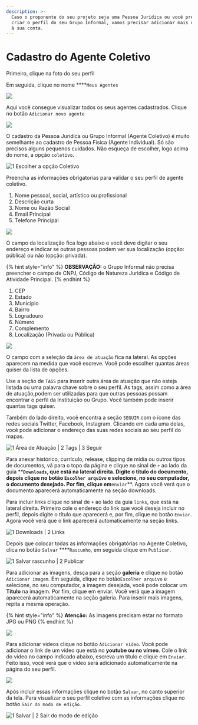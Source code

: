 ```yaml
---
description: >-
  Caso o proponente do seu projeto seja uma Pessoa Jurídica ou você precise
  criar o perfil do seu Grupo Informal, vamos precisar adicionar mais um agente
  à sua conta.
---
```


# Cadastro do Agente Coletivo

Primeiro, clique na foto do seu perfil 

Em seguida, clique no nome ****`Meus Agentes`

![](../.gitbook/assets/2020-01-09-10_13_05-mapa-cultural-do-ceara-painel%20%281%29.png)

Aqui você consegue visualizar todos os seus agentes cadastrados. Clique no botão `Adicionar novo agente`

![](../.gitbook/assets/2020-01-09-10_26_01-mapa-cultural-do-ceara-agentes.png)

O cadastro da Pessoa Jurídica ou Grupo Informal \(Agente Coletivo\) é muito semelhante ao cadastro de Pessoa Física \(Agente Individual\). Só são precisos alguns pequenos cuidados. Não esqueça de escolher, logo acima do nome, a opção `coletivo`.

![1 Escolher a op&#xE7;&#xE3;o Coletivo](../.gitbook/assets/2020-01-09-14_11_56.png)

Preencha as informações obrigatorias para validar o seu perfil de agente coletivo. 

1. Nome pessoal, social, artístico ou profissional
2. Descrição curta
3. Nome ou Razão Social
4. Email Principal
5. Telefone Principal

![](../.gitbook/assets/2020-01-10-10_31_25-mapa-cultural-do-ceara-mapa-cultural-do-ceara%20%281%29.png)

O campo da localização fica logo abaixo e você deve digitar o seu endereço e indicar se outras pessoas podem ver sua localização \(opção: pública\) ou não \(opção: privada\).

{% hint style="info" %}
**OBSERVAÇÃO:** o Grupo Informal não precisa preencher o campo de CNPJ, Código de Natureza Juridica e Código de Atividade Principal. 
{% endhint %}

1. CEP
2. Estado
3. Municipio
4. Bairro
5. Logradouro
6. Número
7. Complemento
8. Localização \(Privada ou Pública\)

![](../.gitbook/assets/2020-01-10-10_41_35.png)

O campo com a seleção da `área de atuação` fica na lateral. As opções aparecem na medida que você escreve. Você pode escolher quantas áreas quiser da lista de opções.

Use a seção de `TAGS` para inserir outra área de atuação que não esteja listada ou uma palavra chave sobre o seu perfil. As tags, assim como a área de atuação,podem ser utilizadas para que outras pessoas possam encontrar o perfil da Instituição ou Grupo. Você também pode inserir quantas tags quiser.

Também do lado direito, você encontra a seção `SEGUIR` com o ícone das redes sociais Twitter, Facebook, Instagram. Clicando em cada uma delas, você pode adicionar o endereço das suas redes sociais ao seu perfil do mapas.

![1 &#xC1;rea de Atua&#xE7;&#xE3;o \| 2 Tags \| 3 Seguir](../.gitbook/assets/2020-01-13-09_40_22-mapa-cultural-do-ceara-mapa-cultural-do-ceara.png)

Para anexar histórico, currículo, release, clipping de mídia ou outros tipos de documentos, vá para o topo da página e clique no sinal de `+` ao lado da guia ****`Downloads`, que está na lateral direita. Digite o título do documento, depois clique no botão `Escolher arquivo` e selecione, no seu computador, o documento desejado. Por fim, clique em**`enviar`**. Agora você verá que o documento aparecerá automaticamente na seção downloads.

Para incluir links clique no sinal de `+` ao lado da guia `links`, que está na lateral direita. Primeiro cole o endereço do link que você deseja incluir no perfil, depois digite o título que aparecerá e, por fim, clique no botão `Enviar`. Agora você verá que o link aparecerá automaticamente na seção links.

![1 Downloads \| 2 Links](../.gitbook/assets/2020-01-13-11_02_37-mapa-cultural-do-ceara-mapa-cultural-do-ceara.png)

Depois que colocar todas as informações obrigatórias no Agente Coletivo, clica no botão `Salvar` ****`Rascunho`, em seguida clique em `Publicar`. 

![1 Salvar rascunho \| 2 Publicar](../.gitbook/assets/2020-01-13-14_09_07-mapa-cultural-do-ceara-mapa-cultural-do-ceara.png)

Para adicionar as imagens, desça para a seção **galeria** e clique no botão `Adicionar imagem`. Em seguida, clique no botão`Escolher arquivo` e selecione, no seu computador, a imagem desejada, você pode colocar um **Título** na imagem.  Por fim, clique em enviar. Você verá que a imagem aparecerá automaticamente na seção galeria. Para inserir mais imagens, repita a mesma operação.

{% hint style="info" %}
**Atenção:** As imagens precisam estar no formato JPG ou PNG
{% endhint %}

![](../.gitbook/assets/2020-01-13-14_31_15-mapa-cultural-do-ceara-secretaria-da-cultura-do-estado-do-ceara-secultce-m.png)

Para adicionar videos clique no botão `Adicionar vídeo`. Você pode adicionar o link de um vídeo que está no **youtube ou no vímeo**. Cole o link do vídeo no campo indicado abaixo, escreva um título e clique em `Enviar`. Feito isso, você verá que o vídeo será adicionado automaticamente na página do seu perfil.

![](../.gitbook/assets/salvar-video.png)

Após incluir essas informações clique no botão `Salvar`, no canto superior da tela. Para visualizar o seu perfil coletivo com as informações clique no botão `Sair do modo de edição.` 

![1 Salvar \| 2 Sair do modo de edi&#xE7;&#xE3;o](../.gitbook/assets/como-cadastra-agente-coletivo.png)

